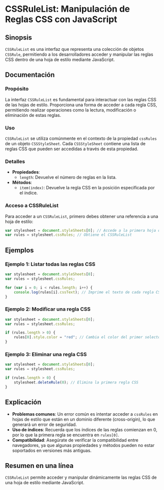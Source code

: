 <!--
Meta Description: # CSSRuleList: Manipulación de Reglas CSS con JavaScript ## Sinopsis `CSSRuleList` es una interfaz que representa una colección de objetos `CSSRule`, ...
Meta Keywords: css, una, rules, reglas, var
-->

# CSSRuleList: Manipulación de Reglas CSS con JavaScript

## Sinopsis
`CSSRuleList` es una interfaz que representa una colección de objetos `CSSRule`, permitiendo a los desarrolladores acceder y manipular las reglas CSS dentro de una hoja de estilo mediante JavaScript.

## Documentación
### Propósito
La interfaz `CSSRuleList` es fundamental para interactuar con las reglas CSS de las hojas de estilo. Proporciona una forma de acceder a cada regla CSS, permitiendo realizar operaciones como la lectura, modificación o eliminación de estas reglas.

### Uso
`CSSRuleList` se utiliza comúnmente en el contexto de la propiedad `cssRules` de un objeto `CSSStyleSheet`. Cada `CSSStyleSheet` contiene una lista de reglas CSS que pueden ser accedidas a través de esta propiedad.

### Detalles
- **Propiedades**:
  - `length`: Devuelve el número de reglas en la lista.
- **Métodos**:
  - `item(index)`: Devuelve la regla CSS en la posición especificada por el índice.

### Acceso a CSSRuleList
Para acceder a un `CSSRuleList`, primero debes obtener una referencia a una hoja de estilo:

```javascript
var stylesheet = document.styleSheets[0]; // Accede a la primera hoja de estilo
var rules = stylesheet.cssRules; // Obtiene el CSSRuleList
```

## Ejemplos
### Ejemplo 1: Listar todas las reglas CSS
```javascript
var stylesheet = document.styleSheets[0];
var rules = stylesheet.cssRules;

for (var i = 0; i < rules.length; i++) {
    console.log(rules[i].cssText); // Imprime el texto de cada regla CSS
}
```

### Ejemplo 2: Modificar una regla CSS
```javascript
var stylesheet = document.styleSheets[0];
var rules = stylesheet.cssRules;

if (rules.length > 0) {
    rules[0].style.color = "red"; // Cambia el color del primer selector a rojo
}
```

### Ejemplo 3: Eliminar una regla CSS
```javascript
var stylesheet = document.styleSheets[0];
var rules = stylesheet.cssRules;

if (rules.length > 0) {
    stylesheet.deleteRule(0); // Elimina la primera regla CSS
}
```

## Explicación
- **Problemas comunes**: Un error común es intentar acceder a `cssRules` en hojas de estilo que están en un dominio diferente (cross-origin), lo que generará un error de seguridad.
- **Uso de índices**: Recuerda que los índices de las reglas comienzan en 0, por lo que la primera regla se encuentra en `rules[0]`.
- **Compatibilidad**: Asegúrate de verificar la compatibilidad entre navegadores, ya que algunas propiedades y métodos pueden no estar soportados en versiones más antiguas.

## Resumen en una línea
`CSSRuleList` permite acceder y manipular dinámicamente las reglas CSS de una hoja de estilo mediante JavaScript.